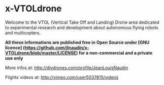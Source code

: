 x-VTOLdrone
===========

Welcome to the VTOL (Vertical Take Off and Landing) Drone area dedicated to experimental research and development
about autonomous flying robots and multicopters.

**All these informations are published free in Open Source under [GNU licence] (https://github.com/jlnaudin/x-VTOLdrone/blob/master/LICENSE) for a non-commercial and a private use only**

More infos at: http://diydrones.com/profile/JeanLouisNaudin

Flights videos at: http://vimeo.com/user5037815/videos
